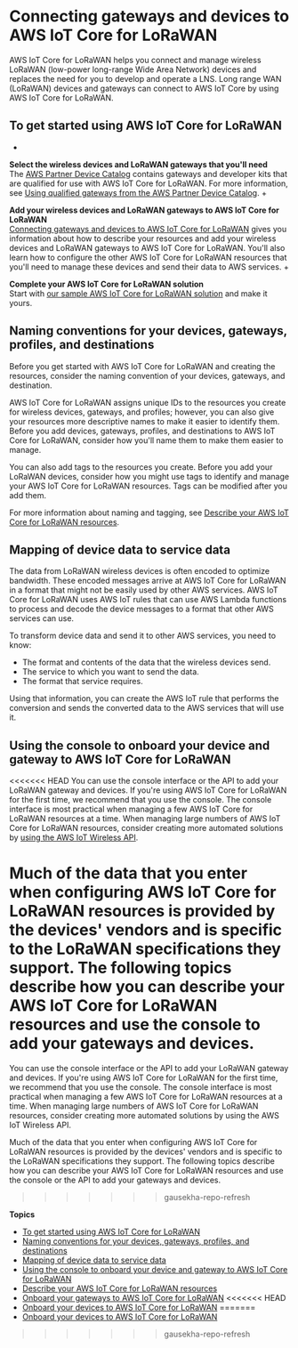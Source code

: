 # Connecting gateways and devices to AWS IoT Core for LoRaWAN<a name="connect-iot-lorawan-getting-started"></a>

AWS IoT Core for LoRaWAN helps you connect and manage wireless LoRaWAN \(low\-power long\-range Wide Area Network\) devices and replaces the need for you to develop and operate a LNS\. Long range WAN \(LoRaWAN\) devices and gateways can connect to AWS IoT Core by using AWS IoT Core for LoRaWAN\.

## To get started using AWS IoT Core for LoRaWAN<a name="connect-iot-lorawan-get-started-resources"></a>
+ 

**Select the wireless devices and LoRaWAN gateways that you'll need**  
The [AWS Partner Device Catalog](https://devices.amazonaws.com/search?page=1&sv=iotclorawan) contains gateways and developer kits that are qualified for use with AWS IoT Core for LoRaWAN\. For more information, see [Using qualified gateways from the AWS Partner Device Catalog](connect-iot-lorawan-manage-gateways.md#connect-iot-lorawan-qualified-gateways)\. 
+ 

**Add your wireless devices and LoRaWAN gateways to AWS IoT Core for LoRaWAN**  
[Connecting gateways and devices to AWS IoT Core for LoRaWAN](#connect-iot-lorawan-getting-started) gives you information about how to describe your resources and add your wireless devices and LoRaWAN gateways to AWS IoT Core for LoRaWAN\. You'll also learn how to configure the other AWS IoT Core for LoRaWAN resources that you'll need to manage these devices and send their data to AWS services\.
+ 

**Complete your AWS IoT Core for LoRaWAN solution**  
Start with [our sample AWS IoT Core for LoRaWAN solution](https://github.com/aws-samples/aws-iot-core-lorawan) and make it yours\.

## Naming conventions for your devices, gateways, profiles, and destinations<a name="connect-iot-lorawan-naming-convention"></a>

Before you get started with AWS IoT Core for LoRaWAN and creating the resources, consider the naming convention of your devices, gateways, and destination\.

AWS IoT Core for LoRaWAN assigns unique IDs to the resources you create for wireless devices, gateways, and profiles; however, you can also give your resources more descriptive names to make it easier to identify them\. Before you add devices, gateways, profiles, and destinations to AWS IoT Core for LoRaWAN, consider how you'll name them to make them easier to manage\.

You can also add tags to the resources you create\. Before you add your LoRaWAN devices, consider how you might use tags to identify and manage your AWS IoT Core for LoRaWAN resources\. Tags can be modified after you add them\. 

For more information about naming and tagging, see [Describe your AWS IoT Core for LoRaWAN resources](connect-iot-lorawan-describe-resource.md)\.

## Mapping of device data to service data<a name="connect-iot-lorawan-service-device-data"></a>

The data from LoRaWAN wireless devices is often encoded to optimize bandwidth\. These encoded messages arrive at AWS IoT Core for LoRaWAN in a format that might not be easily used by other AWS services\. AWS IoT Core for LoRaWAN uses AWS IoT rules that can use AWS Lambda functions to process and decode the device messages to a format that other AWS services can use\.

To transform device data and send it to other AWS services, you need to know:
+ The format and contents of the data that the wireless devices send\.
+ The service to which you want to send the data\.
+ The format that service requires\.

Using that information, you can create the AWS IoT rule that performs the conversion and sends the converted data to the AWS services that will use it\.

## Using the console to onboard your device and gateway to AWS IoT Core for LoRaWAN<a name="connect-iot-lorawan-console"></a>

<<<<<<< HEAD
You can use the console interface or the API to add your LoRaWAN gateway and devices\. If you're using AWS IoT Core for LoRaWAN for the first time, we recommend that you use the console\. The console interface is most practical when managing a few AWS IoT Core for LoRaWAN resources at a time\. When managing large numbers of AWS IoT Core for LoRaWAN resources, consider creating more automated solutions by [using the AWS IoT Wireless API](connect-iot-lorawan-developer.md)\.

Much of the data that you enter when configuring AWS IoT Core for LoRaWAN resources is provided by the devices' vendors and is specific to the LoRaWAN specifications they support\. The following topics describe how you can describe your AWS IoT Core for LoRaWAN resources and use the console to add your gateways and devices\.
=======
You can use the console interface or the API to add your LoRaWAN gateway and devices\. If you're using AWS IoT Core for LoRaWAN for the first time, we recommend that you use the console\. The console interface is most practical when managing a few AWS IoT Core for LoRaWAN resources at a time\. When managing large numbers of AWS IoT Core for LoRaWAN resources, consider creating more automated solutions by using the AWS IoT Wireless API\.

Much of the data that you enter when configuring AWS IoT Core for LoRaWAN resources is provided by the devices' vendors and is specific to the LoRaWAN specifications they support\. The following topics describe how you can describe your AWS IoT Core for LoRaWAN resources and use the console or the API to add your gateways and devices\.
>>>>>>> gausekha-repo-refresh

**Topics**
+ [To get started using AWS IoT Core for LoRaWAN](#connect-iot-lorawan-get-started-resources)
+ [Naming conventions for your devices, gateways, profiles, and destinations](#connect-iot-lorawan-naming-convention)
+ [Mapping of device data to service data](#connect-iot-lorawan-service-device-data)
+ [Using the console to onboard your device and gateway to AWS IoT Core for LoRaWAN](#connect-iot-lorawan-console)
+ [Describe your AWS IoT Core for LoRaWAN resources](connect-iot-lorawan-describe-resource.md)
+ [Onboard your gateways to AWS IoT Core for LoRaWAN](connect-iot-lorawan-onboard-gateways.md)
<<<<<<< HEAD
+ [Onboard your devices to AWS IoT Core for LoRaWAN](connect-iot-lorawan-end-devices.md)
=======
+ [Onboard your devices to AWS IoT Core for LoRaWAN](connect-iot-lorawan-onboard-end-devices.md)
>>>>>>> gausekha-repo-refresh
